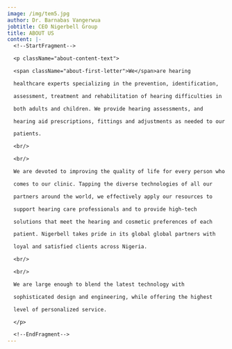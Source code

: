 ```yaml
---
image: /img/tem5.jpg
author: Dr. Barnabas Vangerwua
jobtitle: CEO Nigerbell Group
title: ABOUT US
content: |-
  <!--StartFragment-->

  <p className="about-content-text">

  <span className="about-first-letter">We</span>are hearing

  healthcare experts specializing in the prevention, identification,

  assessment, treatment and rehabilitation of hearing difficulties in

  both adults and children. We provide hearing assessments, and

  hearing aid prescriptions, fittings and adjustments as needed to our

  patients.

  <br/>

  <br/>

  We are devoted to improving the quality of life for every person who

  comes to our clinic. Tapping the diverse technologies of all our

  partners around the world, we effectively apply our resources to

  support hearing care professionals and to provide high-tech

  solutions that meet the hearing and cosmetic preferences of each

  patient. Nigerbell takes pride in its global global partners with

  loyal and satisfied clients across Nigeria.

  <br/>

  <br/>

  We are large enough to blend the latest technology with

  sophisticated design and engineering, while offering the highest

  level of personalized service.

  </p>

  <!--EndFragment-->
---
```


